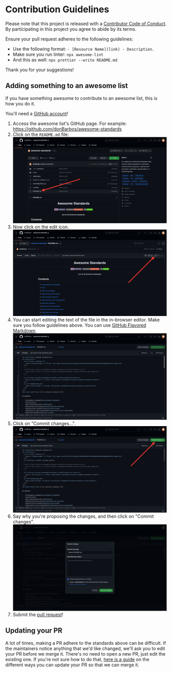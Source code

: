 # Contribution Guidelines

Please note that this project is released with a [Contributor Code of Conduct](CODE-OF-CONDUCT.md). By participating in this project you agree to abide by its terms.

Ensure your pull request adheres to the following guidelines:

- Use the following format: `- [Resource Name](link) - Description.`
- Make sure you run linter: `npx awesome-lint`
- And this as well: `npx prettier --write README.md`

Thank you for your suggestions!

## Adding something to an awesome list

If you have something awesome to contribute to an awesome list, this is how you do it.

You'll need a [GitHub account](https://github.com/join)!

1. Access the awesome list's GitHub page. For example: https://github.com/donBarbos/awesome-standards
2. Click on the `README.md` file: ![Step 2 Click on README.md](./images/scrn_step_2.jpg)
3. Now click on the edit icon. ![Step 3 - Click on Edit](./images/scrn_step_3.jpg)
4. You can start editing the text of the file in the in-browser editor. Make sure you follow guidelines above. You can use [GitHub Flavored Markdown](https://help.github.com/articles/github-flavored-markdown/). ![Step 4 - Edit the file](./images/scrn_step_4.jpg)
5. Click on "Commit changes...". ![Step 4 - Click on "Commit changes..."](./images/scrn_step_5.jpg)
6. Say why you're proposing the changes, and then click on "Commit changes". ![Step 5 - Propose Changes](./images/scrn_step_6.jpg)
7. Submit the [pull request](https://help.github.com/articles/using-pull-requests/)!

## Updating your PR

A lot of times, making a PR adhere to the standards above can be difficult. If the maintainers notice anything that we'd like changed, we'll ask you to edit your PR before we merge it. There's no need to open a new PR, just edit the existing one. If you're not sure how to do that, [here is a guide](https://github.com/RichardLitt/knowledge/blob/master/github/amending-a-commit-guide.md) on the different ways you can update your PR so that we can merge it.
